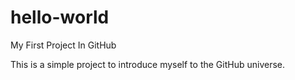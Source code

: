 # hello-world
My First Project In GitHub

This is a simple project to introduce myself to the GitHub universe.
